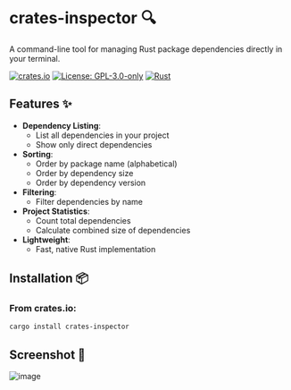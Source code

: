 # crates-inspector 🔍

A command-line tool for managing Rust package dependencies directly in your terminal.

[![crates.io](https://img.shields.io/crates/v/crates-inspector)](https://crates.io/crates/crates-inspector)
[![License: GPL-3.0-only](https://img.shields.io/badge/License-GPL--3.0--only-blue.svg)](https://spdx.org/licenses/GPL-3.0-only.html)
[![Rust](https://img.shields.io/badge/Rust-1.60+-blue.svg)](https://www.rust-lang.org)

## Features ✨

- **Dependency Listing**:
  - List all dependencies in your project
  - Show only direct dependencies
- **Sorting**:
  - Order by package name (alphabetical)
  - Order by dependency size
  - Order by dependency version
- **Filtering**:
  - Filter dependencies by name 
- **Project Statistics**:
  - Count total dependencies
  - Calculate combined size of dependencies
- **Lightweight**:
  - Fast, native Rust implementation

## Installation 📦

### From crates.io:
```bash
cargo install crates-inspector
```
## Screenshot 📸
![image](https://github.com/user-attachments/assets/39b4174e-aa37-45b4-983d-d12aed981c33)





